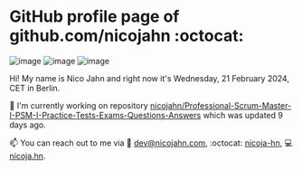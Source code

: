 # GitHub profile page of <!-- github -->github.com/nicojahn<!-- github --> :octocat:

![image](https://img.shields.io/badge/in%20progress%20since-aug.%201996-blue?style=flat) ![image](https://img.shields.io/badge/runs%20on-caffeine-brown?style=flat&logo=buy-me-a-coffee&logoColor=brown) ![image](https://img.shields.io/badge/homepage-blank-white?style=flat&?link=https://nicojahn.com&link=https://nicojahn.com)

Hi! My name is <!-- name -->Nico Jahn<!-- name --> and right now it's <!-- date -->Wednesday, 21 February 2024, CET<!-- date --> in <!-- city -->Berlin<!-- city -->.

🔭 I'm currently working on <!-- projects -->repository [nicojahn/Professional-Scrum-Master-I-PSM-I-Practice-Tests-Exams-Questions-Answers](https://github.com/nicojahn/Professional-Scrum-Master-I-PSM-I-Practice-Tests-Exams-Questions-Answers) which was updated 9 days ago<!-- projects -->.

📫 You can reach out to me via <!-- contact -->:email: dev@nicojahn.com, :octocat: [nicoja-hn](https://github.com/nicoja-hn), :computer: [nicoja.hn](https://nicoja.hn)<!-- contact -->.
